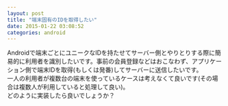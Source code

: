 ```yaml
---
layout: post
title: "端末固有のIDを取得したい"
date: 2015-01-22 03:08:52
categories: android
---
```

<p>Androidで端末ごとにユニークなIDを持たせてサーバー側とやりとりする際に簡易的に利用者を識別したいです。事前の会員登録などはおこなわず、アプリケーション側で端末IDを取得(もしくは発番)してサーバーに送信したいです。<br>
一人の利用者が複数台の端末を使っているケースは考えなくて良いです(その場合は複数人が利用していると処理して良い)。<br>
どのように実装したら良いでしょうか？</p>
